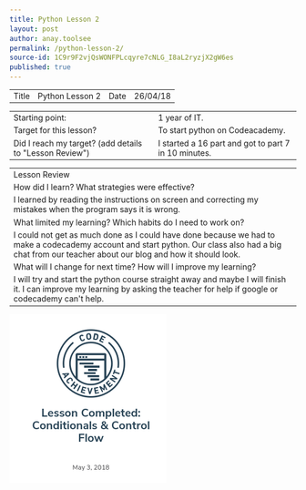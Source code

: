 ```yaml
---
title: Python Lesson 2
layout: post
author: anay.toolsee
permalink: /python-lesson-2/
source-id: 1C9r9F2vjQsWONFPLcqyre7cNLG_I8aL2ryzjX2gW6es
published: true
---
```

<table>
  <tr>
    <td>Title
</td>
    <td>Python Lesson 2
</td>
    <td>Date
</td>
    <td>26/04/18
</td>
  </tr>
</table>


<table>
  <tr>
    <td>Starting point:
</td>
    <td>1 year of IT.
</td>
  </tr>
  <tr>
    <td>Target for this lesson?
</td>
    <td>To start python on Codeacademy.
</td>
  </tr>
  <tr>
    <td>Did I reach my target? 
(add details to "Lesson Review")
</td>
    <td>I started a 16 part and got to part 7 in 10 minutes.
</td>
  </tr>
</table>


<table>
  <tr>
    <td>Lesson Review
</td>
  </tr>
  <tr>
    <td>How did I learn? What strategies were effective? 
</td>
  </tr>
  <tr>
    <td>I learned by reading the instructions on screen and correcting my mistakes when the program says it is wrong.
</td>
  </tr>
  <tr>
    <td>What limited my learning? Which habits do I need to work on? 
</td>
  </tr>
  <tr>
    <td>I could not get as much done as I could have done because we had to make a codecademy account and start python. Our class also had a big chat from our teacher about our blog and how it should look.
</td>
  </tr>
  <tr>
    <td>What will I change for next time? How will I improve my learning?
</td>
  </tr>
  <tr>
    <td>I will try and start the python course straight away and maybe I will finish it. I can improve my learning by asking the teacher for help if google or codecademy can't help.
</td>
  </tr>
</table>

<img src= "/images/Screenshot 2018-06-22 at 14.20.15.png">
<img src+ "/images/Screenshot 2018-06-22 at 14.23.37.png">

